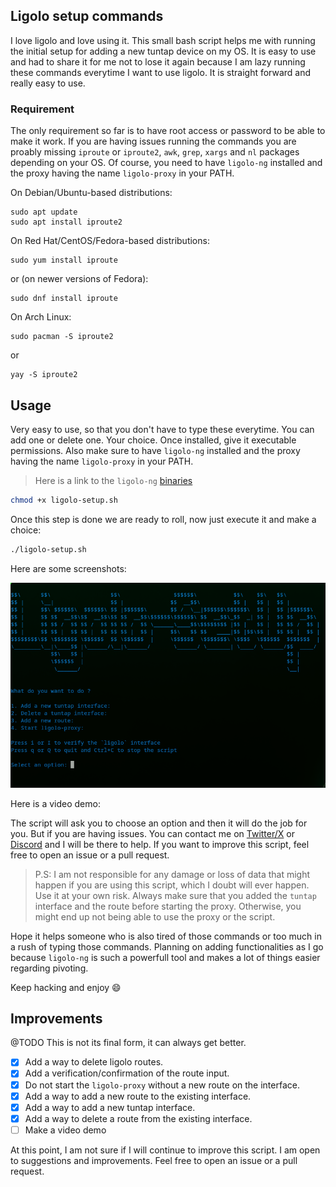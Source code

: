 ## Ligolo setup commands
I love ligolo and love using it. This small bash script helps me with running the initial setup for adding a new tuntap device on my OS.
It is easy to use and had to share it for me not to lose it again because I am lazy running these commands everytime I want to use ligolo.
It is straight forward and really easy to use.

### Requirement
The only requirement so far is to have root access or password to be able to make it work. If you are having issues running the commands you are proably missing `iproute` or `iproute2`, `awk`, `grep`, `xargs` and `nl` packages depending on your OS. Of course, you need to have `ligolo-ng` installed and the proxy having the name `ligolo-proxy` in your PATH.

On Debian/Ubuntu-based distributions:
```
sudo apt update
sudo apt install iproute2
```
On Red Hat/CentOS/Fedora-based distributions:
```
sudo yum install iproute
```
or (on newer versions of Fedora):
```
sudo dnf install iproute
```
On Arch Linux:
```
sudo pacman -S iproute2
```
or 
```
yay -S iproute2
```
## Usage
Very easy to use, so that you don't have to type these everytime. You can add one or delete one. Your choice.
Once installed, give it executable permissions. Also make sure to have `ligolo-ng` installed and the proxy having the name `ligolo-proxy` in your PATH.
> Here is a link to the `ligolo-ng` [binaries](https://github.com/nicocha30/ligolo-ng/releases)

```bash
chmod +x ligolo-setup.sh
```
Once this step is done we are ready to roll, now just execute it and make a choice:
```bash
./ligolo-setup.sh
```
Here are some screenshots:

![alt text](image.png)

Here is a video demo:



The script will ask you to choose an option and then it will do the job for you. But if you are having issues. You can contact me on [Twitter/X](https://x.com/0xretr0__) or [Discord](https://discordapp.com/users/1098316374125854721) and I will be there to help. If you want to improve this script, feel free to open an issue or a pull request.

> P.S: I am not responsible for any damage or loss of data that might happen if you are using this script, which I doubt will ever happen. Use it at your own risk. Always make sure that you added the `tuntap` interface and the route before starting the proxy. Otherwise, you might end up not being able to use the proxy or the script.

Hope it helps someone who is also tired of those commands or too much in a rush of typing those commands. 
Planning on adding functionalities as I go because `ligolo-ng` is such a powerfull tool and makes a lot of things easier regarding pivoting.

Keep hacking and enjoy 😄

## Improvements
@TODO
This is not its final form, it can always get better.
* [x] Add a way to delete ligolo routes.
* [x] Add a verification/confirmation of the route input.
* [x] Do not start the `ligolo-proxy` without a new route on the interface.
* [x] Add a way to add a new route to the existing interface.
* [x] Add a way to add a new tuntap interface.
* [x] Add a way to delete a route from the existing interface.
* [ ] Make a video demo

At this point, I am not sure if I will continue to improve this script.
I am open to suggestions and improvements. Feel free to open an issue or a pull request.
